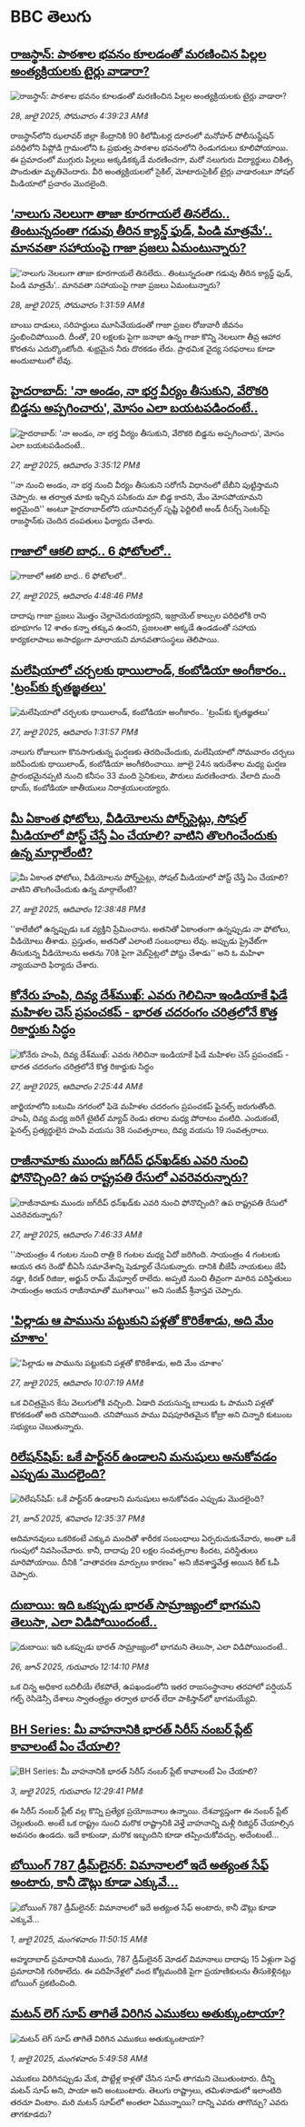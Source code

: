 # BBC తెలుగు## [రాజస్థాన్: పాఠశాల భవనం కూలడంతో మరణించిన పిల్లల అంత్యక్రియలకు టైర్లు వాడారా?](https://www.bbc.com/telugu/articles/crkzdev3k2ro?at_campaign=githubrss)![రాజస్థాన్: పాఠశాల భవనం కూలడంతో మరణించిన పిల్లల అంత్యక్రియలకు టైర్లు వాడారా?](https://ichef.bbci.co.uk/ace/ws/240/cpsprodpb/7a65/live/e0ad5db0-6b4c-11f0-998a-2174fb801bed.jpg)_28, జులై 2025, సోమవారం 4:39:23 AMకి_రాజస్థాన్‌లోని ఝలావర్‌ జిల్లా కేంద్రానికి 90 కిలోమీటర్ల దూరంలో  మనోహర్ పోలీసుస్టేషన్ పరిధిలోని పిప్లోడి గ్రామంలోని ఓ ప్రభుత్వ పాఠశాల భవనంలోని రెండుగదులు కూలిపోయాయి. ఈ ప్రమాదంలో ముగ్గురు పిల్లలు అక్కడికక్కడే మరణించగా, మరో నలుగురు విద్యార్థులు చికిత్స పొందుతూ మృతిచెందారు. వీరి అంత్యక్రియలలో సైకిల్, మోటారుసైకిల్ టైర్లు వాడారంటూ సోషల్ మీడియాలో ప్రచారం మొదలైంది.## [‘నాలుగు నెలలుగా తాజా కూరగాయలే తినలేదు.. తింటున్నదంతా గడువు తీరిన క్యాన్డ్ ఫుడ్, పిండి మాత్రమే’.. మానవతా సహాయంపై గాజా ప్రజలు ఏమంటున్నారు?](https://www.bbc.com/telugu/articles/cde3yezp4l3o?at_campaign=githubrss)![‘నాలుగు నెలలుగా తాజా కూరగాయలే తినలేదు.. తింటున్నదంతా గడువు తీరిన క్యాన్డ్ ఫుడ్, పిండి మాత్రమే’.. మానవతా సహాయంపై గాజా ప్రజలు ఏమంటున్నారు?](https://ichef.bbci.co.uk/ace/ws/240/cpsprodpb/c503/live/5a8a95e0-6afc-11f0-af20-030418be2ca5.jpg)_28, జులై 2025, సోమవారం 1:31:59 AMకి_బాంబు దాడులు, సరిహద్దులు మూసివేయడంతో గాజా ప్రజల రోజువారీ జీవనం స్తంభించిపోయింది. దీంతో, 20 లక్షలకు పైగా జనాభా ఉన్న గాజా కొన్ని నెలలుగా తీవ్ర ఆహార కొరతను ఎదుర్కొంటోంది. శుభ్రమైన నీరు దొరకడం లేదు. ప్రాథమిక వైద్య సరఫరాలు కూడా అందుబాటులో లేవు.## [హైదరాబాద్: 'నా అండం, నా భర్త వీర్యం తీసుకుని, వేరొకరి బిడ్డను అప్పగించారు', మోసం ఎలా బయటపడిందంటే.. ](https://www.bbc.com/telugu/articles/cvgn4gmrp79o?at_campaign=githubrss)![హైదరాబాద్: 'నా అండం, నా భర్త వీర్యం తీసుకుని, వేరొకరి బిడ్డను అప్పగించారు', మోసం ఎలా బయటపడిందంటే.. ](https://ichef.bbci.co.uk/ace/ws/240/cpsprodpb/ca89/live/076d6560-6aff-11f0-836c-2f86a209a412.jpg)_27, జులై 2025, ఆదివారం 3:35:12 PMకి_''నా నుంచి అండం, నా భర్త నుంచి వీర్యం తీసుకుని సరోగసీ విధానంలో బేబీని పుట్టిస్తామని చెప్పారు. ఆ తర్వాత మాకు ఇచ్చిన పసికందు మా బిడ్డ కాదని, మేం మోసపోయామని అర్థమైంది'' అంటూ హైదరాబాద్‌లోని యూనివర్సల్ సృష్టి ఫెర్టిలిటీ అండ్ రీసర్చ్ సెంటర్‌పై రాజస్థాన్‌కు చెందిన దంపతులు ఫిర్యాదు చేశారు.## [గాజాలో ఆకలి బాధ.. 6 ఫోటోలలో..](https://www.bbc.com/telugu/articles/cp37w51ldq7o?at_campaign=githubrss)![గాజాలో ఆకలి బాధ.. 6 ఫోటోలలో..](https://ichef.bbci.co.uk/ace/ws/240/cpsprodpb/729e/live/c726d780-6b07-11f0-89ea-4d6f9851f623.jpg)_27, జులై 2025, ఆదివారం 4:48:46 PMకి_దాదాపు గాజా ప్రజలు మొత్తం చెల్లాచెదురయ్యారని, ఇజ్రాయెల్ కాల్పుల పరిధిలోకి రాని భూభూగం 12 శాతం కన్నా తక్కువ ఉందని, ప్రజలంతా అక్కడే ఉండడంతో సహాయ కార్యకలాపాలు అసాధ్యంగా మారాయని మానవతాసంస్థలు తెలిపాయి.## [మలేషియాలో చర్చలకు థాయిలాండ్, కంబోడియా అంగీకారం.. 'ట్రంప్‌కు కృతజ్ఞతలు'](https://www.bbc.com/telugu/articles/cp8zng24g3xo?at_campaign=githubrss)![మలేషియాలో చర్చలకు థాయిలాండ్, కంబోడియా అంగీకారం.. 'ట్రంప్‌కు కృతజ్ఞతలు'](https://ichef.bbci.co.uk/ace/ws/240/cpsprodpb/84e4/live/b6216050-6ade-11f0-af20-030418be2ca5.jpg)_27, జులై 2025, ఆదివారం 1:31:57 PMకి_నాలుగు రోజులుగా కొనసాగుతున్న ఘర్షణకు తెరదించేందుకు, మలేషియాలో సోమవారం చర్చలు జరిపేందుకు థాయిలాండ్, కంబోడియా అంగీకరించాయి. జూలై 24న ఇరుదేశాల మధ్య ఘర్షణ ప్రారంభమైనప్పటి నుంచి కనీసం 33 మంది సైనికులు, పౌరులు మరణించారు. వేలాది మంది థాయ్, కంబోడియా జాతీయులు నిరాశ్రయులయ్యారు.## [మీ ఏకాంత ఫోటోలు, వీడియోలను పోర్న్‌సైట్లు, సోషల్ మీడియాలో పోస్ట్ చేస్తే ఏం చేయాలి? వాటిని తొలగించేందుకు ఉన్న మార్గాలేంటి?](https://www.bbc.com/telugu/articles/czer5wp5yw1o?at_campaign=githubrss)![మీ ఏకాంత ఫోటోలు, వీడియోలను పోర్న్‌సైట్లు, సోషల్ మీడియాలో పోస్ట్ చేస్తే ఏం చేయాలి? వాటిని తొలగించేందుకు ఉన్న మార్గాలేంటి?](https://ichef.bbci.co.uk/ace/ws/240/cpsprodpb/e99e/live/72c563d0-6ae1-11f0-8acc-c965df23a1a0.jpg)_27, జులై 2025, ఆదివారం 12:38:48 PMకి_''కాలేజీలో ఉన్నప్పుడు ఒక వ్యక్తిని ప్రేమించాను. అతనితో ఏకాంతంగా ఉన్నప్పుడు నా ఫోటోలు, వీడియోలు తీశాడు. ప్రస్తుతం, అతనితో ఎలాంటి సంబంధాలు లేవు. అప్పుడు ప్రైవేట్‌గా తీసుకున్న వీడియోలను అతను 70కి పైగా వెబ్‌సైట్లలో పోస్టు చేశాడు'' అని ఓ మహిళా న్యాయవాది ఫిర్యాదు చేశారు.## [కోనేరు హంపి, దివ్య దేశ్‌ముఖ్: ఎవరు గెలిచినా ఇండియాకే ఫిడే మహిళల చెస్ ప్రపంచకప్ - భారత చదరంగం చరిత్రలోనే కొత్త రికార్డుకు సిద్ధం](https://www.bbc.com/telugu/articles/ce831z798p7o?at_campaign=githubrss)![కోనేరు హంపి, దివ్య దేశ్‌ముఖ్: ఎవరు గెలిచినా ఇండియాకే ఫిడే మహిళల చెస్ ప్రపంచకప్ - భారత చదరంగం చరిత్రలోనే కొత్త రికార్డుకు సిద్ధం](https://ichef.bbci.co.uk/ace/ws/240/cpsprodpb/09a0/live/c40caf00-6a32-11f0-89ea-4d6f9851f623.jpg)_27, జులై 2025, ఆదివారం 2:25:44 AMకి_జార్జియాలోని బటుమి నగరంలో ఫిడె మహిళల చదరంగం ప్రపంచకప్ ఫైనల్స్ జరుగుతోంది.  హంపి, దివ్య మధ్య జరిగే టైటిల్ మ్యాచ్ రెండు తరాల మధ్య పోరాటం వంటిది. ఎందుకంటే, ఫైనల్స్ ప్రత్యర్థులైన హంపి వయసు 38 సంవత్సరాలు, దివ్య వయసు 19 సంవత్సరాలు.## [రాజీనామాకు ముందు జగ్‌దీప్ ధన్‌ఖడ్‌కు ఎవరి నుంచి ఫోనొచ్చింది? ఉప రాష్ట్రపతి రేసులో ఎవరెవరున్నారు? ](https://www.bbc.com/telugu/articles/c0j9py5vq53o?at_campaign=githubrss)![రాజీనామాకు ముందు జగ్‌దీప్ ధన్‌ఖడ్‌కు ఎవరి నుంచి ఫోనొచ్చింది? ఉప రాష్ట్రపతి రేసులో ఎవరెవరున్నారు? ](https://ichef.bbci.co.uk/ace/ws/240/cpsprodpb/d7eb/live/c650bc10-6ab5-11f0-af20-030418be2ca5.jpg)_27, జులై 2025, ఆదివారం 7:46:33 AMకి_''సాయంత్రం 4 గంటల నుంచి రాత్రి 8 గంటల మధ్య ఏదో జరిగింది. సాయంత్రం 4 గంటలకు ఆయన తన రెండో బీఏసీ సమావేశాన్ని షెడ్యూల్ చేసుకున్నారు.  దానికి బీజేపీ నాయకులు జేపీ నడ్డా, కిరణ్ రిజిజు, అర్జున్ రామ్ మేఘ్వాల్ రాలేదు. అప్పటి నుంచి తీవ్రంగా మారిన పరిస్థితులు సాయంత్రం ఆయన రాజీనామాతో ముగిశాయి'' అని సంజీవ్ శ్రీవాస్తవ చెప్పారు.## ['పిల్లాడు ఆ పామును పట్టుకుని పళ్లతో కొరికేశాడు, అది మేం చూశాం'](https://www.bbc.com/telugu/articles/c9d0189w7lgo?at_campaign=githubrss)!['పిల్లాడు ఆ పామును పట్టుకుని పళ్లతో కొరికేశాడు, అది మేం చూశాం'](https://ichef.bbci.co.uk/ace/ws/240/cpsprodpb/bc47/live/123f2320-6ac3-11f0-98fe-43d37fb440ef.jpg)_27, జులై 2025, ఆదివారం 10:07:19 AMకి_ఒక విచిత్రమైన కేసు వెలుగులోకి వచ్చింది. ఏడాది వయసున్న బాలుడు ఓ పాముని పళ్లతో కొరకడంతో అది చనిపోయింది. చనిపోయిన పాము విషపూరితమైన కోబ్రా అని చిన్నారి కుటుంబ సభ్యులు చెబుతున్నారు.## [రిలేషన్‌షిప్: ఒకే పార్ట్‌నర్ ఉండాలని మనుషులు అనుకోవడం ఎప్పుడు మొదలైంది?](https://www.bbc.com/telugu/articles/c62d4j0748vo?at_campaign=githubrss)![రిలేషన్‌షిప్: ఒకే పార్ట్‌నర్ ఉండాలని మనుషులు అనుకోవడం ఎప్పుడు మొదలైంది?](https://ichef.bbci.co.uk/ace/ws/240/cpsprodpb/49dd/live/f64ee1d0-4f53-11f0-a872-8baf78f7d38b.jpg)_21, జూన్ 2025, శనివారం 12:35:37 PMకి_ఆదిమానవులు ఒకరికంటే ఎక్కువ మందితో శారీరక సంబంధాలు ఏర్పరుచుకునేవారు, అంతా ఒకే గుంపులో నివసించేవారు. కానీ, దాదాపు 20 లక్షల సంవత్సరాల కిందట, పరిస్థితులు మారిపోయాయి. దీనికి "వాతావరణ మార్పులు కారణం" అని జీవశాస్త్రవేత్త అయిన కిట్ ఓపీ చెప్పారు.## [దుబాయి: ఇది ఒకప్పుడు భారత్ సామ్రాజ్యంలో భాగమని తెలుసా, ఎలా విడిపోయిందంటే..](https://www.bbc.com/telugu/articles/ce83x3rekyyo?at_campaign=githubrss)![దుబాయి: ఇది ఒకప్పుడు భారత్ సామ్రాజ్యంలో భాగమని తెలుసా, ఎలా విడిపోయిందంటే..](https://ichef.bbci.co.uk/ace/ws/240/cpsprodpb/89c1/live/fbe80b80-5282-11f0-809e-059b7ea85131.jpg)_26, జూన్ 2025, గురువారం 12:14:10 PMకి_ఒక చిన్న అధికార బదిలీయే లేకపోతే, ఉపఖండంలోని ఇతర రాజసంస్థానాల తరహాలో  పర్షియన్ గల్ఫ్ రెసిడెన్సీ దేశాలు స్వాతంత్ర్యం తర్వాత భారత్ లేదా పాకిస్తాన్‌లో భాగమయ్యేవి.## [BH Series: మీ వాహనానికి భారత్ సిరీస్ నంబర్ ప్లేట్ కావాలంటే ఏం చేయాలి?](https://www.bbc.com/telugu/articles/c9dg040gzv6o?at_campaign=githubrss)![BH Series: మీ వాహనానికి భారత్ సిరీస్ నంబర్ ప్లేట్ కావాలంటే ఏం చేయాలి?](https://ichef.bbci.co.uk/ace/ws/240/cpsprodpb/c5c0/live/7facfba0-5801-11f0-b5c5-012c5796682d.jpg)_3, జులై 2025, గురువారం 12:29:41 PMకి_ఈ సిరీస్ నంబర్ ప్లేట్ వల్ల కొన్ని ప్రత్యేక ప్రయోజనాలు ఉన్నాయి. దేశవ్యాప్తంగా ఈ నంబర్ ప్లేట్ చెల్లుతుంది. అంటే ఒక రాష్ట్రం నుంచి మరొక రాష్ట్రానికి వెళ్తే వాహనాన్ని మళ్లీ రిజిస్టర్ చేయాల్సిన అవసరం ఉండదు. ఇదే కాకుండా, మరొక ఇబ్బందిని కూడా తప్పించుకోవచ్చు. అదేంటంటే...## [బోయింగ్ 787 డ్రీమ్‌లైనర్: విమానాలలో ఇదే అత్యంత సేఫ్ అంటారు, కానీ డౌట్లు కూడా ఎక్కువే...](https://www.bbc.com/telugu/articles/c8d664g0dz9o?at_campaign=githubrss)![బోయింగ్ 787 డ్రీమ్‌లైనర్: విమానాలలో ఇదే అత్యంత సేఫ్ అంటారు, కానీ డౌట్లు కూడా ఎక్కువే...](https://ichef.bbci.co.uk/ace/ws/240/cpsprodpb/aebe/live/0ad87b80-5674-11f0-95fc-edf89039c20a.jpg)_1, జులై 2025, మంగళవారం 11:50:15 AMకి_అహ్మదాబాద్ ప్రమాదానికి ముందు, 787 డ్రీమ్‌లైనర్ మోడల్ విమానాలు దాదాపు 15 ఏళ్లుగా పెద్ద ప్రమాదానికి గురికాలేదు. ఈ పదిహేనేళ్లలో వంద కోట్లమందికి  పైగా ప్రయాణికులను తీసుకెళ్లినట్లు బోయింగ్ ప్రకటించింది.## [మటన్ లెగ్ సూప్ తాగితే విరిగిన ఎముకలు అతుక్కుంటాయా?](https://www.bbc.com/telugu/articles/c0l4g92j8kzo?at_campaign=githubrss)![మటన్ లెగ్ సూప్ తాగితే విరిగిన ఎముకలు అతుక్కుంటాయా?](https://ichef.bbci.co.uk/ace/ws/240/cpsprodpb/cffe/live/00bf0e40-4f7e-11f0-8c47-237c2e4015f5.jpg)_1, జులై 2025, మంగళవారం 5:49:58 AMకి_ఎముకలు విరిగినప్పుడు మేక, పొట్టేళ్ల కాళ్లతో చేసిన సూప్ తాగమని చెబుతుంటారు. దీన్ని మటన్ సూప్ అని, పాయా అని అంటుంటారు. తెలుగు రాష్ట్రాలు, తమిళనాడులో ఇలాంటిది తరచూ వింటాం. మరి మటన్ సూప్‌లో అంతలా ఏమున్నాయి? దాన్ని ఎవరు తాగొచ్చు? ఎవరు తాగకూడదు?